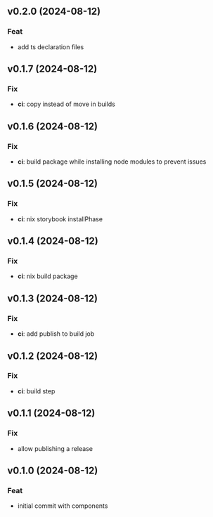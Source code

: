 ## v0.2.0 (2024-08-12)

### Feat

- add ts declaration files

## v0.1.7 (2024-08-12)

### Fix

- **ci**: copy instead of move in builds

## v0.1.6 (2024-08-12)

### Fix

- **ci**: build package while installing node modules to prevent issues

## v0.1.5 (2024-08-12)

### Fix

- **ci**: nix storybook installPhase

## v0.1.4 (2024-08-12)

### Fix

- **ci**: nix build package

## v0.1.3 (2024-08-12)

### Fix

- **ci**: add publish to build job

## v0.1.2 (2024-08-12)

### Fix

- **ci**: build step

## v0.1.1 (2024-08-12)

### Fix

- allow publishing a release

## v0.1.0 (2024-08-12)

### Feat

- initial commit with components
